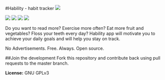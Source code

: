 
#Hability - habit tracker
[![](https://owncloud.org/wp-content/themes/owncloudorgnew/assets/img/clients/buttons/googleplay.png)](https://play.google.com/store/apps/details?id=com.github.anniepank.hability)

![](http://i.imgur.com/auRkPZr.png)  ![](http://i.imgur.com/uOtChx4.png)   ![](http://i.imgur.com/scTrgqV.png) ![](http://i.imgur.com/ccNK9so.png)

Do you want to read more? Exercise more often? Eat more fruit and vegetables? Floss your teeth every day? Hability app will motivate you to achieve your daily goals and will help you stay on track.

No Advertisements. Free. Always. Open source.

##Join the development
Fork this repository and contribute back using pull requests to the master branch. 

**License:** GNU GPLv3

